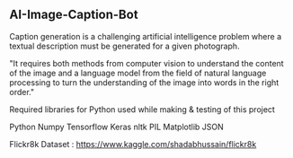 ## AI-Image-Caption-Bot

Caption generation is a challenging artificial intelligence problem where a textual description must be generated for a given photograph.

"It requires both methods from computer vision to understand the content of the image and a language model from the field of natural language processing to turn the understanding of the image into words in the right order."

Required libraries for Python used while making & testing of this project

Python 
Numpy 
Tensorflow 
Keras 
nltk 
PIL 
Matplotlib
JSON

Flickr8k Dataset : https://www.kaggle.com/shadabhussain/flickr8k

